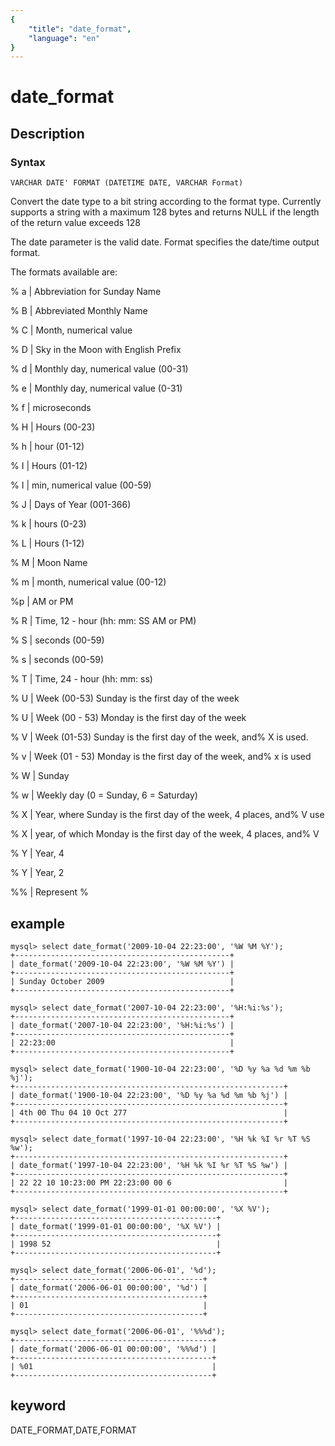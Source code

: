 ```yaml
---
{
    "title": "date_format",
    "language": "en"
}
---
```


<!-- 
Licensed to the Apache Software Foundation (ASF) under one
or more contributor license agreements.  See the NOTICE file
distributed with this work for additional information
regarding copyright ownership.  The ASF licenses this file
to you under the Apache License, Version 2.0 (the
"License"); you may not use this file except in compliance
with the License.  You may obtain a copy of the License at

  http://www.apache.org/licenses/LICENSE-2.0

Unless required by applicable law or agreed to in writing,
software distributed under the License is distributed on an
"AS IS" BASIS, WITHOUT WARRANTIES OR CONDITIONS OF ANY
KIND, either express or implied.  See the License for the
specific language governing permissions and limitations
under the License.
-->

# date_format
## Description
### Syntax

`VARCHAR DATE' FORMAT (DATETIME DATE, VARCHAR Format)`


Convert the date type to a bit string according to the format type.
Currently supports a string with a maximum 128 bytes and returns NULL if the length of the return value exceeds 128

The date parameter is the valid date. Format specifies the date/time output format.

The formats available are:

% a | Abbreviation for Sunday Name

% B | Abbreviated Monthly Name

% C | Month, numerical value

% D | Sky in the Moon with English Prefix

% d | Monthly day, numerical value (00-31)

% e | Monthly day, numerical value (0-31)

% f | microseconds

% H | Hours (00-23)

% h | hour (01-12)

% I | Hours (01-12)

% I | min, numerical value (00-59)

% J | Days of Year (001-366)

% k | hours (0-23)

% L | Hours (1-12)

% M | Moon Name

% m | month, numerical value (00-12)

%p | AM or PM

% R | Time, 12 - hour (hh: mm: SS AM or PM)

% S | seconds (00-59)

% s | seconds (00-59)

% T | Time, 24 - hour (hh: mm: ss)

% U | Week (00-53) Sunday is the first day of the week

% U | Week (00 - 53) Monday is the first day of the week

% V | Week (01-53) Sunday is the first day of the week, and% X is used.

% v | Week (01 - 53) Monday is the first day of the week, and% x is used

% W | Sunday

% w | Weekly day (0 = Sunday, 6 = Saturday)

% X | Year, where Sunday is the first day of the week, 4 places, and% V use

% X | year, of which Monday is the first day of the week, 4 places, and% V

% Y | Year, 4

% Y | Year, 2

%%  | Represent %

## example

```
mysql> select date_format('2009-10-04 22:23:00', '%W %M %Y');
+------------------------------------------------+
| date_format('2009-10-04 22:23:00', '%W %M %Y') |
+------------------------------------------------+
| Sunday October 2009                            |
+------------------------------------------------+

mysql> select date_format('2007-10-04 22:23:00', '%H:%i:%s');
+------------------------------------------------+
| date_format('2007-10-04 22:23:00', '%H:%i:%s') |
+------------------------------------------------+
| 22:23:00                                       |
+------------------------------------------------+

mysql> select date_format('1900-10-04 22:23:00', '%D %y %a %d %m %b %j');
+------------------------------------------------------------+
| date_format('1900-10-04 22:23:00', '%D %y %a %d %m %b %j') |
+------------------------------------------------------------+
| 4th 00 Thu 04 10 Oct 277                                   |
+------------------------------------------------------------+

mysql> select date_format('1997-10-04 22:23:00', '%H %k %I %r %T %S %w');
+------------------------------------------------------------+
| date_format('1997-10-04 22:23:00', '%H %k %I %r %T %S %w') |
+------------------------------------------------------------+
| 22 22 10 10:23:00 PM 22:23:00 00 6                         |
+------------------------------------------------------------+

mysql> select date_format('1999-01-01 00:00:00', '%X %V'); 
+---------------------------------------------+
| date_format('1999-01-01 00:00:00', '%X %V') |
+---------------------------------------------+
| 1998 52                                     |
+---------------------------------------------+

mysql> select date_format('2006-06-01', '%d');
+------------------------------------------+
| date_format('2006-06-01 00:00:00', '%d') |
+------------------------------------------+
| 01                                       |
+------------------------------------------+

mysql> select date_format('2006-06-01', '%%%d');
+--------------------------------------------+
| date_format('2006-06-01 00:00:00', '%%%d') |
+--------------------------------------------+
| %01                                        |
+--------------------------------------------+
```
## keyword
DATE_FORMAT,DATE,FORMAT
